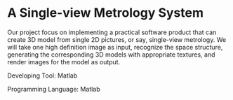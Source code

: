 # A Single-view Metrology System

Our project focus on implementing a practical software product that can create 3D model from single 2D pictures, or say, single-view metrology. We will take one high definition image as input, recognize the space structure, generating the corresponding 3D models with appropriate textures, and render images for the model as output.

Developing Tool: Matlab

Programming Language: Matlab
